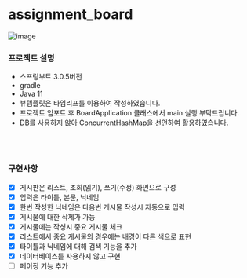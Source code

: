 # assignment_board
![image](https://user-images.githubusercontent.com/96047335/228751526-7c55e961-dace-43e3-b9c7-774371d32f2b.png)


### 프로젝트 설명 
- 스프링부트 3.0.5버전
- gradle
- Java 11
- 뷰템플릿은 타임리프를 이용하여 작성하였습니다.
- 프로젝트 임포트 후 BoardApplication 클래스에서 main 실행 부탁드립니다.
- DB를 사용하지 않아 ConcurrentHashMap을 선언하여 활용하였습니다.

<br/>
<br/>

### 구현사항
- [x] 게시판은 리스트, 조회(읽기), 쓰기(수정) 화면으로 구성
- [x] 입력은 타이틀, 본문, 닉네임
- [x] 한번 작성한 닉네임은 다음번 게시물 작성시 자동으로 입력
- [x] 게시물에 대한 삭제가 가능
- [x] 게시물에는 작성시 중요 게시물 체크
- [x] 리스트에서 중요 게시물의 경우에는 배경이 다른 색으로 표현
- [x] 타이틀과 닉네임에 대해 검색 기능을 추가
- [x] 데이터베이스를 사용하지 않고 구현
- [ ] 페이징 기능 추가
